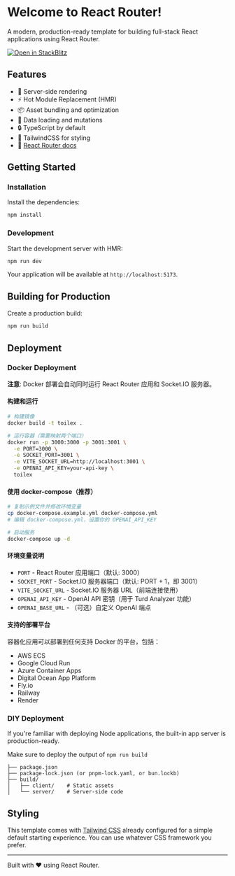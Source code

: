# Welcome to React Router!

A modern, production-ready template for building full-stack React applications using React Router.

[![Open in StackBlitz](https://developer.stackblitz.com/img/open_in_stackblitz.svg)](https://stackblitz.com/github/remix-run/react-router-templates/tree/main/default)

## Features

- 🚀 Server-side rendering
- ⚡️ Hot Module Replacement (HMR)
- 📦 Asset bundling and optimization
- 🔄 Data loading and mutations
- 🔒 TypeScript by default
- 🎉 TailwindCSS for styling
- 📖 [React Router docs](https://reactrouter.com/)

## Getting Started

### Installation

Install the dependencies:

```bash
npm install
```

### Development

Start the development server with HMR:

```bash
npm run dev
```

Your application will be available at `http://localhost:5173`.

## Building for Production

Create a production build:

```bash
npm run build
```

## Deployment

### Docker Deployment

**注意**: Docker 部署会自动同时运行 React Router 应用和 Socket.IO 服务器。

#### 构建和运行

```bash
# 构建镜像
docker build -t toilex .

# 运行容器（需要映射两个端口）
docker run -p 3000:3000 -p 3001:3001 \
  -e PORT=3000 \
  -e SOCKET_PORT=3001 \
  -e VITE_SOCKET_URL=http://localhost:3001 \
  -e OPENAI_API_KEY=your-api-key \
  toilex
```

#### 使用 docker-compose（推荐）

```bash
# 复制示例文件并修改环境变量
cp docker-compose.example.yml docker-compose.yml
# 编辑 docker-compose.yml，设置你的 OPENAI_API_KEY

# 启动服务
docker-compose up -d
```

#### 环境变量说明

- `PORT` - React Router 应用端口（默认: 3000）
- `SOCKET_PORT` - Socket.IO 服务器端口（默认: PORT + 1，即 3001）
- `VITE_SOCKET_URL` - Socket.IO 服务器 URL（前端连接使用）
- `OPENAI_API_KEY` - OpenAI API 密钥（用于 Turd Analyzer 功能）
- `OPENAI_BASE_URL` - （可选）自定义 OpenAI 端点

#### 支持的部署平台

容器化应用可以部署到任何支持 Docker 的平台，包括：

- AWS ECS
- Google Cloud Run
- Azure Container Apps
- Digital Ocean App Platform
- Fly.io
- Railway
- Render

### DIY Deployment

If you're familiar with deploying Node applications, the built-in app server is production-ready.

Make sure to deploy the output of `npm run build`

```
├── package.json
├── package-lock.json (or pnpm-lock.yaml, or bun.lockb)
├── build/
│   ├── client/    # Static assets
│   └── server/    # Server-side code
```

## Styling

This template comes with [Tailwind CSS](https://tailwindcss.com/) already configured for a simple default starting experience. You can use whatever CSS framework you prefer.

---

Built with ❤️ using React Router.
